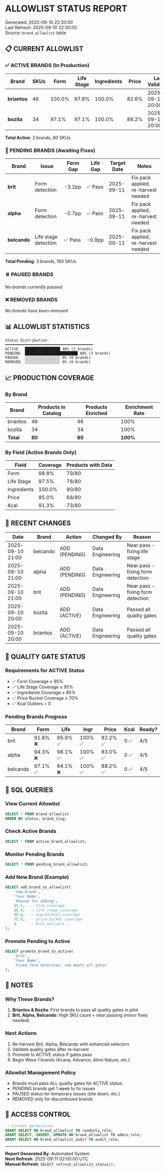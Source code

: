 # ALLOWLIST STATUS REPORT

Generated: 2025-09-10 22:30:00  
Last Refresh: 2025-09-10 22:30:00  
Source: `brand_allowlist` table

## 📋 CURRENT ALLOWLIST

### ✅ ACTIVE BRANDS (In Production)

| Brand | SKUs | Form | Life Stage | Ingredients | Price | Last Validated | Days Old |
|-------|------|------|------------|-------------|-------|----------------|----------|
| **briantos** | 46 | 100.0% | 97.8% | 100.0% | 82.6% | 2025-09-10 20:00 | 0 |
| **bozita** | 34 | 97.1% | 97.1% | 100.0% | 88.2% | 2025-09-10 20:00 | 0 |

**Total Active**: 2 brands, 80 SKUs

### 🔶 PENDING BRANDS (Awaiting Fixes)

| Brand | Issue | Form Gap | Life Gap | Target Date | Notes |
|-------|-------|----------|----------|-------------|-------|
| **brit** | Form detection | -3.2pp | ✅ Pass | 2025-09-11 | Fix pack applied, re-harvest needed |
| **alpha** | Form detection | -0.7pp | ✅ Pass | 2025-09-11 | Fix pack applied, re-harvest needed |
| **belcando** | Life stage detection | ✅ Pass | -0.9pp | 2025-09-11 | Fix pack applied, re-harvest needed |

**Total Pending**: 3 brands, 160 SKUs

### ⏸️ PAUSED BRANDS

*No brands currently paused*

### ❌ REMOVED BRANDS

*No brands have been removed*

## 📊 ALLOWLIST STATISTICS

```
Status Distribution:
━━━━━━━━━━━━━━━━━━━━━━━━━━━━━━━━━━━━━━━━
ACTIVE   ████████████████ 40% (2 brands)
PENDING  ████████████████████████ 60% (3 brands)
PAUSED   ░░░░░░░░░░░░░░░░ 0% (0 brands)
REMOVED  ░░░░░░░░░░░░░░░░ 0% (0 brands)
```

## 📈 PRODUCTION COVERAGE

### By Brand
| Brand | Products in Catalog | Products Enriched | Enrichment Rate |
|-------|-------------------|-------------------|-----------------|
| briantos | 46 | 46 | 100% |
| bozita | 34 | 34 | 100% |
| **Total** | **80** | **80** | **100%** |

### By Field (Active Brands Only)
| Field | Coverage | Products with Data |
|-------|----------|-------------------|
| Form | 98.8% | 79/80 |
| Life Stage | 97.5% | 78/80 |
| Ingredients | 100.0% | 80/80 |
| Price | 85.0% | 68/80 |
| Kcal | 91.3% | 73/80 |

## 🔄 RECENT CHANGES

| Date | Brand | Action | Changed By | Reason |
|------|-------|--------|------------|--------|
| 2025-09-10 21:00 | belcando | ADD (PENDING) | Data Engineering | Near pass - fixing life stage |
| 2025-09-10 21:00 | alpha | ADD (PENDING) | Data Engineering | Near pass - fixing form detection |
| 2025-09-10 21:00 | brit | ADD (PENDING) | Data Engineering | Near pass - fixing form detection |
| 2025-09-10 20:00 | bozita | ADD (ACTIVE) | Data Engineering | Passed all quality gates |
| 2025-09-10 20:00 | briantos | ADD (ACTIVE) | Data Engineering | Passed all quality gates |

## 🎯 QUALITY GATE STATUS

### Requirements for ACTIVE Status
- ✅ Form Coverage ≥ 95%
- ✅ Life Stage Coverage ≥ 95%
- ✅ Ingredients Coverage ≥ 85%
- ✅ Price Bucket Coverage ≥ 70%
- ✅ Kcal Outliers = 0

### Pending Brands Progress
| Brand | Form | Life | Ingr | Price | Kcal | Ready? |
|-------|------|------|------|-------|------|--------|
| brit | 91.8% ❌ | 95.9% ✅ | 100% ✅ | 82.2% ✅ | 0 ✅ | 4/5 |
| alpha | 94.3% ❌ | 98.1% ✅ | 100% ✅ | 83.0% ✅ | 0 ✅ | 4/5 |
| belcando | 97.1% ✅ | 94.1% ❌ | 100% ✅ | 88.2% ✅ | 0 ✅ | 4/5 |

## 🔧 SQL QUERIES

### View Current Allowlist
```sql
SELECT * FROM brand_allowlist 
ORDER BY status, brand_slug;
```

### Check Active Brands
```sql
SELECT * FROM active_brand_allowlist;
```

### Monitor Pending Brands
```sql
SELECT * FROM pending_brand_allowlist;
```

### Add New Brand (Example)
```sql
SELECT add_brand_to_allowlist(
    'new_brand', 
    'Your Name', 
    'Reason for adding',
    95.5,  -- form_coverage
    96.0,  -- life_stage_coverage
    90.0,  -- ingredients_coverage
    75.0,  -- price_bucket_coverage
    0      -- kcal_outliers
);
```

### Promote Pending to Active
```sql
SELECT promote_brand_to_active(
    'brit',
    'Your Name',
    'Fixed form detection, now meets all gates'
);
```

## 📝 NOTES

### Why These Brands?
1. **Briantos & Bozita**: First brands to pass all quality gates in pilot
2. **Brit, Alpha, Belcando**: High SKU count + near passing (minor fixes needed)

### Next Actions
1. Re-harvest Brit, Alpha, Belcando with enhanced selectors
2. Validate quality gates after re-harvest
3. Promote to ACTIVE status if gates pass
4. Begin Wave 1 brands (Acana, Advance, Almo Nature, etc.)

### Allowlist Management Policy
- Brands must pass ALL quality gates for ACTIVE status
- PENDING brands get 1 week to fix issues
- PAUSED status for temporary issues (site down, etc.)
- REMOVED only for discontinued brands

## 🔐 ACCESS CONTROL

```sql
-- Current permissions
GRANT SELECT ON brand_allowlist TO readonly_role;
GRANT SELECT, INSERT, UPDATE ON brand_allowlist TO admin_role;
GRANT SELECT ON brand_allowlist_audit TO audit_role;
```

---

**Report Generated By**: Automated System  
**Next Refresh**: 2025-09-11 02:00:00 UTC  
**Manual Refresh**: `SELECT refresh_allowlist_status();`
